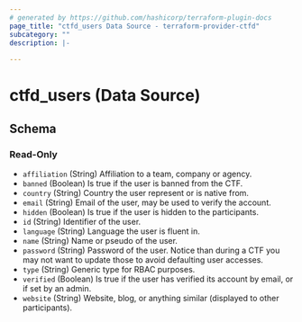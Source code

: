 ```yaml
---
# generated by https://github.com/hashicorp/terraform-plugin-docs
page_title: "ctfd_users Data Source - terraform-provider-ctfd"
subcategory: ""
description: |-
  
---
```


# ctfd_users (Data Source)





<!-- schema generated by tfplugindocs -->
## Schema

### Read-Only

- `affiliation` (String) Affiliation to a team, company or agency.
- `banned` (Boolean) Is true if the user is banned from the CTF.
- `country` (String) Country the user represent or is native from.
- `email` (String) Email of the user, may be used to verify the account.
- `hidden` (Boolean) Is true if the user is hidden to the participants.
- `id` (String) Identifier of the user.
- `language` (String) Language the user is fluent in.
- `name` (String) Name or pseudo of the user.
- `password` (String) Password of the user. Notice than during a CTF you may not want to update those to avoid defaulting user accesses.
- `type` (String) Generic type for RBAC purposes.
- `verified` (Boolean) Is true if the user has verified its account by email, or if set by an admin.
- `website` (String) Website, blog, or anything similar (displayed to other participants).
